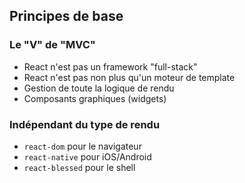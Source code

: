 ## Principes de base

### Le "V" de "MVC"

* React n'est pas un framework "full-stack"
* React n'est pas non plus qu'un moteur de template
* Gestion de toute la logique de rendu
* Composants graphiques (widgets)

### Indépendant du type de rendu

* ``react-dom`` pour le navigateur
* ``react-native`` pour iOS/Android
* ``react-blessed`` pour le shell
